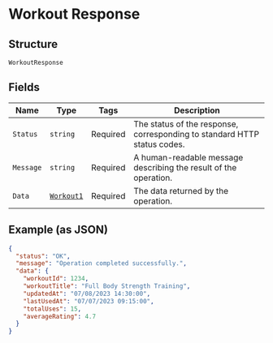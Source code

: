 
# Workout Response

## Structure

`WorkoutResponse`

## Fields

| Name | Type | Tags | Description |
|  --- | --- | --- | --- |
| `Status` | `string` | Required | The status of the response, corresponding to standard HTTP status codes. |
| `Message` | `string` | Required | A human-readable message describing the result of the operation. |
| `Data` | [`Workout1`](../../doc/models/workout-1.md) | Required | The data returned by the operation. |

## Example (as JSON)

```json
{
  "status": "OK",
  "message": "Operation completed successfully.",
  "data": {
    "workoutId": 1234,
    "workoutTitle": "Full Body Strength Training",
    "updatedAt": "07/08/2023 14:30:00",
    "lastUsedAt": "07/07/2023 09:15:00",
    "totalUses": 15,
    "averageRating": 4.7
  }
}
```

